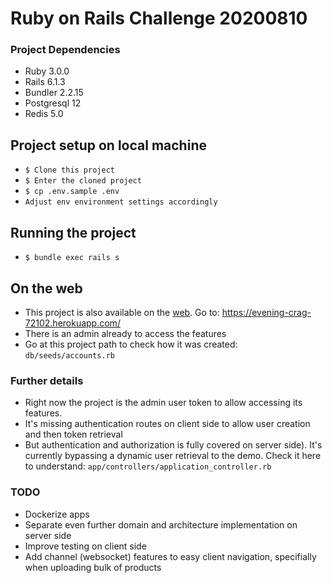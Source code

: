# Ruby on Rails Challenge 20200810

### Project Dependencies

* Ruby 3.0.0
* Rails 6.1.3
* Bundler 2.2.15
* Postgresql 12
* Redis 5.0

## Project setup on local machine

* `$ Clone this project`
* `$ Enter the cloned project`
* `$ cp .env.sample .env`
* `Adjust env environment settings accordingly`

## Running the project

* `$ bundle exec rails s`

## On the web

* This project is also available on the [web](https://evening-crag-72102.herokuapp.com/). Go to: https://evening-crag-72102.herokuapp.com/
* There is an admin already to access the features
 * Go at this project path to check how it was created: `db/seeds/accounts.rb`

### Further details

* Right now the project is the admin user token to allow accessing its features.
* It's missing authentication routes on client side to allow user creation and then token retrieval
 * But authentication and authorization is fully covered on server side). It's currently bypassing a dynamic user retrieval to the demo. Check it here to understand: `app/controllers/application_controller.rb`

### TODO

* Dockerize apps
* Separate even further domain and architecture implementation on server side
* Improve testing on client side
* Add channel (websocket) features to easy client navigation, specifially when uploading bulk of products
